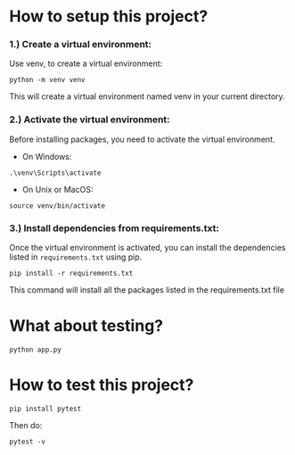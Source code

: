 # How to setup this project?

### 1.) Create a virtual environment:
Use venv, to create a virtual environment:

```
python -m venv venv
```

This will create a virtual environment named venv in your current directory.

### 2.) Activate the virtual environment:
Before installing packages, you need to activate the virtual environment.

- On Windows:
```
.\venv\Scripts\activate
```

- On Unix or MacOS:
```
source venv/bin/activate
```

### 3.) Install dependencies from requirements.txt:
Once the virtual environment is activated, you can install the dependencies listed in `requirements.txt` using pip.

```
pip install -r requirements.txt
```

This command will install all the packages listed in the requirements.txt file

# What about testing?
```
python app.py
```

# How to test this project?

```
pip install pytest
```

Then do:

```
pytest -v
```
